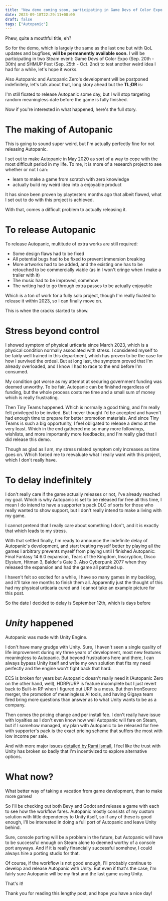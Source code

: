 ```yaml
---
title: "New demo coming soon, participating in Game Devs of Color Expo and SHMUP Fest, and development postponed indefinitely"
date: 2023-09-18T22:29:11+08:00
draft: false
tags: ["Autopanic"]
---
```


Phew, quite a mouthful title, eh?

So for the demo, which is largely the same as the last one but with QoL updates and bugfixes, **will be permanently available soon.** I will be participating in two Steam event: Game Devs of Color Expo (Sep. 20th - 30th) and SHMUP Fest (Sep. 25th - Oct. 2nd) to test another weird idea I had for a while, let's hope it works.

Also Autopanic and Autopanic Zero's development will be postponed indefinitely, let's talk about that, long story ahead but the **TL;DR** is:

I'm still fixated to release Autopanic some day, but I will stop targeting random meaningless date before the game is fully finished.

Now if you're interested in what happened, here's the full story.

# The making of Autopanic

This is going to sound super weird, but I'm actually perfectly fine for not releasing Autopanic.

I set out to make Autopanic in May 2020 as sort of a way to cope with the most difficult period in my life. To me, it is more of a research project to see whether or not I can:

- learn to make a game from scratch with zero knowledge
- actually build my weird idea into a enjoyable product

It has since been proven by playtesters months ago that albeit flawed, what I set out to do with this project is achieved.

With that, comes a difficult problem to actually releasing it.

# To release Autopanic

To release Autopanic, multitude of extra works are still required:

- Some design flaws had to be fixed
- All potential bugs had to be fixed to prevent immersion breaking
- More artworks had to be added, and the existing one has to be retouched to be commercially viable (as in I won't cringe when I make a trailer with it)
- The music had to be improved, somehow
- The writing had to go through extra passes to be actually enjoyable

Which is a ton of work for a fully solo project, though I'm really fixated to release it within 2023, so I can finally move on.

This is when the cracks started to show.

# Stress beyond control

I showed symptom of physical urticaria since March 2023, which is a physical condition normally associated with stress. I considered myself to be fairly well trained in this department, which has proven to be the case for how I survived the ordeal. But at long last, the symptom proved that I'm already overloaded, and I know I had to race to the end before I'm consumed.

My condition got worse as my attempt at securing government funding was deemed unworthy. To be fair, Autopanic can be finished regardless of funding, but the whole process costs me time and a small sum of money which is really frustrating.

Then Tiny Teams happened. Which is normally a good thing, and I'm really felt privileged to be invited. But I never thought I'd be accepted and haven't had enough time to prepare for better promotion materials. And since Tiny Teams is such a big opportunity, I feel obligated to release a demo at the very least. Which in the end gathered me so many more followings, wishlists, and more importantly more feedbacks, and I'm really glad that I did release this demo.

Though as glad as I am, my stress related symptom only increases as time goes on. Which forced me to reevaluate what I really want with this project, which I don't really have.

# To delay indefinitely

I don't really care if the game actually releases or not, I've already reached my goal. Which is why Autopanic is set to be released for free all this time, I mean I do intend to have a supporter's pack DLC of sorts for those who really wanted to show support, but I don't really intend to make a living with my game.

I cannot pretend that I really care about something I don't, and it is exactly that which leads to my stress.

With that settled finally, I'm ready to announce the indefinite delay of Autopanic's development, and start treating myself better by playing all the games I arbitrary prevents myself from playing until I finished Autopanic: Final Fantasy 14 6.0 expansion, Tears of the Kingdom, Inscryption, Disco Elysium, Hitman 3, Balder's Gate 3. Also Cyberpunk 2077 when they released the expansion and had the game all patched up.

I haven't felt so excited for a while, I have so many games in my backlog, and it'll take me months to finish them all. Apparently just the thought of this had my physical urticaria cured and I cannot take an example picture for this post.

So the date I decided to delay is September 12th, which is days before

# *Unity* happened

Autopanic was made with Unity Engine.

I don't have many grudge with Unity. Sure, I haven't seen a single quality of life improvement during my three years of development, most new features meaningless to Autopanic. But beyond frustrations here and there, I can always bypass Unity itself and write my own solution that fits my need perfectly and the engine won't fight back that hard.

ECS is broken for years but Autopanic doesn't really need it (Autopanic Zero on the other hand, well), HDRP/URP is feature incomplete but I just revert back to Built-in RP when I figured out URP is a mess. But then IronSource merger, the promotion of meaningless AI tools, and having Gigaya team fired bring more questions than answer as to what Unity wants to be as a company.

Then comes the pricing change and per install fee. I don't really have issue with loyalties as I don't even know how well Autopanic will fare on Steam, but if I somehow managed, my plan with Autopanic to be released for free with supporter's pack is the exact pricing scheme that suffers the most with low income per sale.

And with more major issues [detailed by Rami Ismail](https://twitter.com/tha_rami/status/1701864575031775516), I feel like the trust with Unity has broken so badly that I'm incentivized to explore alternative options.

# What now?

What better way of taking a vacation from game development, than to make more games!

So I'll be checking out both Bevy and Godot and release a game with each to see how the workflow fares. Autopanic mostly consists of my custom solution with little dependency to Unity itself, so if any of these is good enough, I'll be interested in doing a full port of Autopanic and leave Unity behind.

Sure, console porting will be a problem in the future, but Autopanic will have to be successful enough on Steam alone to deemed worthy of a console port anyways. And if it is really financially successful somehow, I could always hire a porting studio for that.

Of course, if the workflow is not good enough, I'll probably continue to develop and release Autopanic with Unity. But even if that's the case, I'm fairly sure Autopanic will be my first and the last game using Unity.



That's it!

Thank you for reading this lengthy post, and hope you have a nice day!